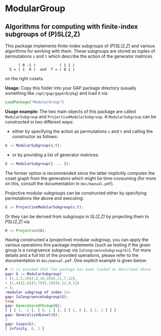 ModularGroup
====

Algorithms for computing with finite-index subgroups of (P)SL(2,Z)
----

This package implements finite-index subgroups of _(P)SL(2,Z)_ and various algorithms for working with them.
These subgroups are stored as tuples of permutations `s` and `t` which describe the action of the generator matrices
```
      ( 0 -1 )           ( 1 1 )
  S = ( 1  0 )  and  T = ( 0 1 )
```
on the right cosets.

__Usage:__ Copy this folder into your GAP package directory (usually something like `/opt/gap/gap4r8/pkg`) and load it via
```GAP
LoadPackage("ModularGroup")
```

__Usage example:__ The two main objects of this package are called `ModularSubgroup` and `ProjectiveModularSubgroup`. A `ModularSubgroup` can be constructed in two different ways:
- either by specifying the action as permutations `s` and `t` and calling the constructor as follows:
```GAP
G := ModularSubgroup(s,t);
```
- or by providing a list of generator matrices:
```GAP
G := ModularSubgroup([ ... ]);
```

The former option is recommended since the latter implicitly computes the coset graph from the generators which might be time-consuming (for more on this, consult the documentation in `doc/manual.pdf`).

Projective modular subgroups can be constructed either by specifying permutations like above and executing:
```GAP
G := ProjectiveModularSubgroup(s,t);
```
Or they can be derived from subgroups in _SL(2,Z)_ by projecting them to _PSL(2,Z)_ via
```GAP
H := Projection(G);
```

Having constructed a (projective) modular subgroup, you can apply the various operations this package implements (such as testing if the given group is a congruence subgroup via `IsCongruenceSubgroup(G)`). For more details and a full list of the provided operations, please refer to the documentation in `doc/manual.pdf`. One explicit example is given below:

```GAP
# it is assumed that the package has been loaded as described above
gap> G := ModularSubgroup(
> (1,2,5,3)(4,8,10,9)(6,11,7,12),
> (1,4)(2,6)(3,7)(5,10)(8,12,9,11)
> );
<modular subgroup of index 12>
gap> IsCongruenceSubgroup(G);
true
gap> GeneratorsOfGroup(G);
[ [ [ 1, -2 ], [ 0, 1 ] ], [ [ 1, 0 ], [ 2, 1 ] ] ]
gap> GeneralizedLevel(G);
2
gap> Cusps(G);
[ infinity, 0, 1 ]
```
